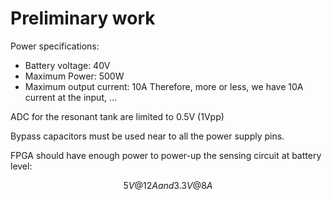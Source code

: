 # Preliminary work

Power specifications:
 - Battery voltage: 40V
 - Maximum Power: 500W
 - Maximum output current: 10A
Therefore, more or less, we have 10A current at the input, ...


ADC for the resonant tank are limited to 0.5V (1Vpp)

Bypass capacitors must be used near to all the power supply pins.

FPGA should have enough power to power-up the sensing circuit at battery level: 

$$ 5V @ 12A     and     3.3V @ 8A $$
